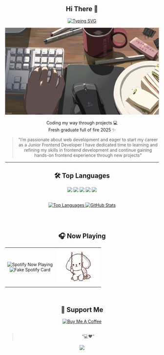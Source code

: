 <div align="center">

## Hi There 👋

[![Typing SVG](https://readme-typing-svg.herokuapp.com?size=24&color=FF4757&center=true&vCenter=true&lines=Hi!+I'm+Ren+🐰;Front-end+%26+Future+Full-stack;Loves+Red+❤️;Eat+Sleep+Code+Repeat)](https://git.io/typing-svg)

![Typing GIF](./assets/ilovemyjob.gif)

Coding my way through projects 💻  
Fresh graduate full of fire 2025 ✨

><p>
><span style="color:#00000">
>"I’m passionate about web development and eager to start my career as a Junior Frontend Developer  
>I have dedicated time to learning and refining my skills in frontend development and  
>continue gaining hands-on frontend experience through new projects"
><span/>
></p>

---

## 🛠 Top Languages

<p>
<img src="https://img.shields.io/badge/HTML5-FFFFFF?style=for-the-badge&logo=html5&logoColor=black" />
<img src="https://img.shields.io/badge/CSS3-FFDCE0?style=for-the-badge&logo=css3&logoColor=black" />
<img src="https://img.shields.io/badge/JavaScript-FFB3B9?style=for-the-badge&logo=javascript&logoColor=black" />
<img src="https://img.shields.io/badge/TailwindCSS-FF6B7F?style=for-the-badge&logo=tailwind-css&logoColor=black" />
<img src="https://img.shields.io/badge/React-ff4757?style=for-the-badge&logo=react&logoColor=black" />
</p>
<br/>

<a href="https://github.com/iamphurichaya"> 
  <img alt="Top Languages" src="https://denvercoder1-github-readme-stats.vercel.app/api/top-langs/?username=iamphurichaya&langs_count=8&layout=compact&theme=react&border_color=c95560&bg_color=0D1117&title_color=c95560&icon_color=c95560" height="172px" width="49%"/> 
</a>
<a href="https://github.com/iamphurichaya"> 
<img alt="GitHub Stats" src="https://denvercoder1-github-readme-stats.vercel.app/api?username=iamphurichaya&show_icons=true&theme=react&border_color=c95560&bg_color=0D1117&title_color=c95560&icon_color=c95560" height="200px" width="49%"/> 
</a> 

<br/><br/>

## 🎧 Now Playing

<table align="center" >
    <td align="center">
      <img src="https://novatorem.vercel.app/api/spotify" alt="Spotify Now Playing" height="120"/><br/>
      <img src="https://img.shields.io/badge/Now%20Playing-Red%20Vibes%20🔥-ff4757?style=for-the-badge&logo=spotify&logoColor=white" alt="Fake Spotify Card" height="40"/>
    </td>
     <td align="center">
      <img src="./assets/dog.gif" alt="Dog Cute GIF" height="120"/>
    </td>
</table>
<br/>

## 💌 Support Me
<div align="center">
<a href="https://www.buymeacoffee.com"><img src="https://cdn.buymeacoffee.com/buttons/v2/default-yellow.png" alt="Buy Me A Coffee" style="height: 40px !important;width: 200px !important;" ></a>
</div><br/>

> “💻❤️”


<p align="center">
  <img src="https://capsule-render.vercel.app/api?type=waving&height=110&color=20:FF9AA2,80:c95560&section=footer"/>
</p>
</div>




